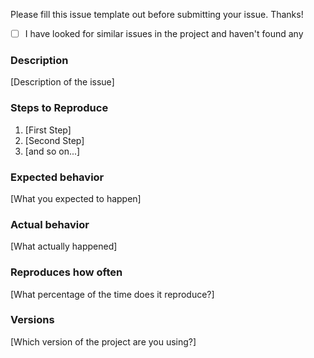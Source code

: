 Please fill this issue template out before submitting your issue. Thanks!

- [ ] I have looked for similar issues in the project and haven't found any

### Description

[Description of the issue]

### Steps to Reproduce

1. [First Step]
2. [Second Step]
3. [and so on...]

### Expected behavior

[What you expected to happen]

### Actual behavior

[What actually happened]

### Reproduces how often

[What percentage of the time does it reproduce?]

### Versions

[Which version of the project are you using?]
